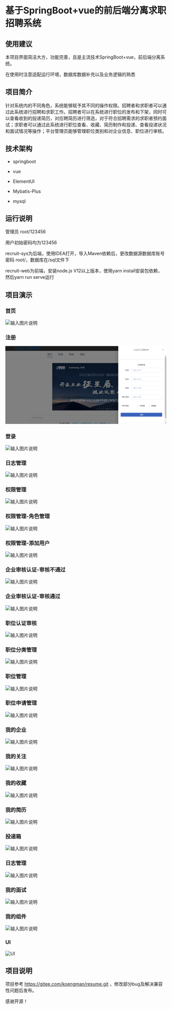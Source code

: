 # 基于SpringBoot+vue的前后端分离求职招聘系统

## 使用建议
   本项目界面简洁大方，功能完善，且是主流技术SpringBoot+vue，前后端分离系统。

   在使用时注意适配运行环境，数据库数据补充以及业务逻辑的熟悉

## 项目简介
针对系统内的不同角色，系统能够赋予其不同的操作权限。招聘者和求职者可以通过此系统进行招聘和求职工作。招聘者可以在系统进行职位的发布和下架，同时可以查看收到的投递简历，对应聘简历进行筛选，对于符合招聘需求的求职者预约面试；求职者可以通过此系统进行职位查看、收藏、简历制作和投递、查看投递状况和面试情况等操作；平台管理员能够管理职位类别和对企业信息、职位进行审核。

## 技术架构
 - springboot
 
 - vue
 
 - ElementUI
 
 - Mybatis-Plus
 
 - mysql
 
## 运行说明
管理员 
root/123456 

用户初始密码均为123456

recruit-sys为后端，使用IDEA打开，导入Maven依赖后，更改数据源数据库账号密码 root/，数据库在/sql文件下

recruit-web为前端，安装node.js V12以上版本，使用yarn install安装包依赖，然后yarn run serve运行

## 项目演示

### 首页
![输入图片说明](https://foruda.gitee.com/images/1676020584800614013/998aa6b3_9956838.png "首页.png")

### 注册
![输入图片说明](recruit-sys/sql/1111.png)
### 登录
![输入图片说明](https://foruda.gitee.com/images/1676020663296989777/32ab7448_9956838.png "登录.png")
### 日志管理
![输入图片说明](https://foruda.gitee.com/images/1676020681737632721/641ca0cc_9956838.png "0日志管理.png")
### 权限管理
![输入图片说明](https://foruda.gitee.com/images/1676020722417145351/c2c890ca_9956838.png "2权限管理.png")
### 权限管理-角色管理
![输入图片说明](https://foruda.gitee.com/images/1676020756364317781/40df1b3f_9956838.png "2权限管理-角色管理.png")
### 权限管理-添加用户
![输入图片说明](https://foruda.gitee.com/images/1676020798090539092/ffc618e4_9956838.png "2权限管理-添加用户.png")
### 企业审核认证-审核不通过
![输入图片说明](https://foruda.gitee.com/images/1676020829106159204/aaec8c86_9956838.png "3企业审核认证-审核不通过.png")
### 企业审核认证-审核通过
![输入图片说明](https://foruda.gitee.com/images/1676020840538199984/10ac0b04_9956838.png "3企业审核认证-审核通过.png")
### 职位认证审核
![输入图片说明](https://foruda.gitee.com/images/1676020858416834444/d40f2bfe_9956838.png "4职位认证审核.png")
### 职位分类管理
![输入图片说明](https://foruda.gitee.com/images/1676020923485685858/56623fb8_9956838.png "5职位分类管理.png")
### 职位管理
![输入图片说明](https://foruda.gitee.com/images/1676020906510074275/8e6d8ccc_9956838.png "6职位管理.png")
### 职位申请管理
![输入图片说明](https://foruda.gitee.com/images/1676020942620138141/72d797be_9956838.png "7职位申请管理.png")
### 我的企业
![输入图片说明](https://foruda.gitee.com/images/1676020958144490270/b9c91914_9956838.png "8我的企业.png")
### 我的关注
![输入图片说明](https://foruda.gitee.com/images/1676020978318911261/9abe4ac8_9956838.png "9我的关注.png")
### 我的收藏
![输入图片说明](https://foruda.gitee.com/images/1676020986022123204/a902a612_9956838.png "10我的收藏.png")
### 我的简历
![输入图片说明](https://foruda.gitee.com/images/1676021000039436020/5efcf648_9956838.png "11我的简历.png")
### 投递箱
![输入图片说明](https://foruda.gitee.com/images/1676021013311211681/f6828eee_9956838.png "12投递箱.png")
### 日志管理
![输入图片说明](https://foruda.gitee.com/images/1676021029177110664/f24534a9_9956838.png "13面试管理.png")
### 我的面试
![输入图片说明](https://foruda.gitee.com/images/1676021039211410974/d8065e32_9956838.png "14我的面试.png")
### 我的组件
![输入图片说明](https://foruda.gitee.com/images/1676021057780575401/8e3e4053_9956838.png "15我的组件-画廊.png")
### UI
![UI](https://foruda.gitee.com/images/1676021068231332837/36462b58_9956838.png "16UI.png")
## 项目说明
项目参考 https://gitee.com/koengman/resume.git ，修改部分bug及解决兼容性问题后发布。 

感谢开源！
